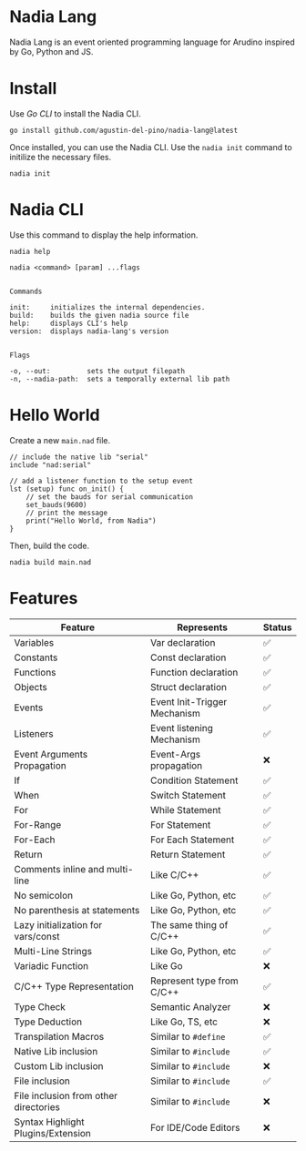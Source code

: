 # Nadia Lang
Nadia Lang is an event oriented programming language for Arudino inspired by Go, Python and JS.

# Install
Use *Go CLI* to install the Nadia CLI.
```
go install github.com/agustin-del-pino/nadia-lang@latest
```

Once installed, you can use the Nadia CLI. Use the `nadia init` command to initilize the necessary files.
```
nadia init
```

# Nadia CLI

Use this command to display the help information.
```
nadia help

nadia <command> [param] ...flags


Commands

init:     initializes the internal dependencies. 
build:    builds the given nadia source file
help:     displays CLI's help
version:  displays nadia-lang's version


Flags

-o, --out:         sets the output filepath
-n, --nadia-path:  sets a temporally external lib path
```

# Hello World

Create a new `main.nad` file.

```
// include the native lib "serial"
include "nad:serial"

// add a listener function to the setup event
lst (setup) func on_init() {
    // set the bauds for serial communication
    set_bauds(9600)
    // print the message
    print("Hello World, from Nadia")
}
```

Then, build the code.

```
nadia build main.nad
```

# Features

| Feature                               | Represents                   | Status |
| ------------------------------------- | ---------------------------- | ------ |
| Variables                             | Var declaration              | ✅      |
| Constants                             | Const declaration            | ✅      |
| Functions                             | Function declaration         | ✅      |
| Objects                               | Struct declaration           | ✅      |
| Events                                | Event Init-Trigger Mechanism | ✅      |
| Listeners                             | Event listening Mechanism    | ✅      |
| Event Arguments Propagation           | Event-Args propagation       | ❌      |
| If                                    | Condition Statement          | ✅      |
| When                                  | Switch Statement             | ✅      |
| For                                   | While Statement              | ✅      |
| For-Range                             | For Statement                | ✅      |
| For-Each                              | For Each Statement           | ✅      |
| Return                                | Return Statement             | ✅      |
| Comments inline and multi-line        | Like C/C++                   | ✅      |
| No semicolon                          | Like Go, Python, etc         | ✅      |
| No parenthesis at statements          | Like Go, Python, etc         | ✅      |
| Lazy initialization for vars/const    | The same thing of C/C++      | ✅      |
| Multi-Line Strings                    | Like Go, Python, etc         | ✅      |
| Variadic Function                     | Like Go                      | ❌      |
| C/C++ Type Representation             | Represent type from C/C++    | ✅      |
| Type Check                            | Semantic Analyzer            | ❌      |
| Type Deduction                        | Like Go, TS, etc             | ❌      |
| Transpilation Macros                  | Similar to `#define`         | ✅      |
| Native Lib inclusion                  | Similar to `#include`        | ✅      |
| Custom Lib inclusion                  | Similar to `#include`        | ❌      |
| File inclusion                        | Similar to `#include`        | ✅      |
| File inclusion from other directories | Similar to `#include`        | ❌      |
| Syntax Highlight Plugins/Extension    | For IDE/Code Editors         | ❌      |
